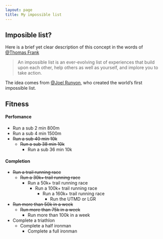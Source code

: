 ```yaml
---
layout: page
title: My impossible list
---
```

## Imposible list?
Here is a brief yet clear description of this concept in the words of [@Thomas Frank](https://collegeinfogeek.com/about/meet-the-author/my-impossible-list/)
> An impossible list is an ever-evolving list of experiences that build upon each other, help others as well as yourself, and implore you to take action.

The idea comes from [@Joel Runyon](https://impossiblehq.com/impossible-list/), who created the world’s first impossible list. 

## Fitness
#### Perfomance
* Run a sub 2 min 800m
* Run a sub 4 min 1500m
* ~~Run a sub 40 min 10k~~  
  * ~~Run a sub 38 min 10k~~
    * Run a sub 36 min 10k
      
#### Completion
* ~~Run a trail running race~~
  * ~~Run a 30k+ trail running race~~
    * Run a 50k+ trail running race
      * Run a 100k+ trail running race
        * Run a 160k+ trail running race
          * Run the UTMD or LGR
* ~~Run more than 50k in a week~~
  * ~~Run more than 75k in a week~~
    * Run more than 100k in a week
* Complete a triathlon
  * Complete a half ironman
    * Complete a full ironman
